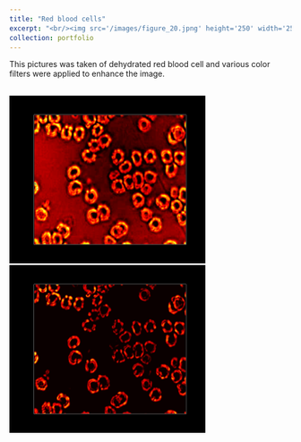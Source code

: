 ```yaml
---
title: "Red blood cells"
excerpt: "<br/><img src='/images/figure_20.jpng' height='250' width='250'>"
collection: portfolio
---
```


This pictures was taken of dehydrated red blood cell and various color filters were applied to enhance the image.

<br/><img src='/images/figure_19.png' height='300' width='350'>  
<img src='/images/figure_20.png' height='300' width='350'>
